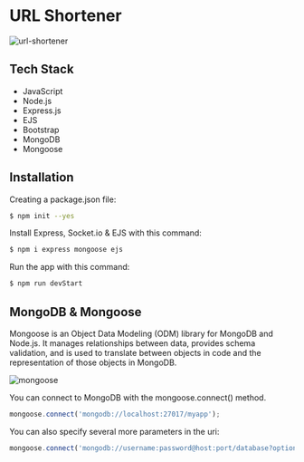 # URL Shortener

![url-shortener](https://user-images.githubusercontent.com/91262816/198710605-cb02d665-f5ce-4120-b124-946ddb967bca.png)

## Tech Stack

- JavaScript
- Node.js
- Express.js
- EJS
- Bootstrap
- MongoDB
- Mongoose

## Installation

Creating a package.json file:
``` bash
$ npm init --yes
```
Install Express, Socket.io & EJS with this command:
``` bash
$ npm i express mongoose ejs
```
Run the app with this command:
``` bash
$ npm run devStart
```

## MongoDB & Mongoose

Mongoose is an Object Data Modeling (ODM) library for MongoDB and Node.js.
It manages relationships between data, provides schema validation, 
and is used to translate between objects in code and the representation of those objects in MongoDB.

![mongoose](https://user-images.githubusercontent.com/91262816/198711175-4abef4cd-0064-4d75-a5f7-35d2972a9b12.jpg)

You can connect to MongoDB with the mongoose.connect() method.
```js
mongoose.connect('mongodb://localhost:27017/myapp');
```
You can also specify several more parameters in the uri:
```js
mongoose.connect('mongodb://username:password@host:port/database?options...');
```
